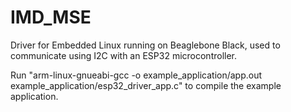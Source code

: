# IMD_MSE
Driver for Embedded Linux running on Beaglebone Black, used to communicate using I2C with an ESP32 microcontroller.

Run "arm-linux-gnueabi-gcc -o example_application/app.out example_application/esp32_driver_app.c" to compile the example application.

